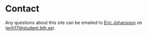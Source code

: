 Contact
==============================================

Any questions about this site can be emailed to [Eric Johansson](www.github.com/gradusk) on (erjh17@student.bth.se).
